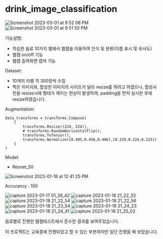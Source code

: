 # drink_image_classification
![Screenshot 2023-03-01 at 9 52 06 PM](https://user-images.githubusercontent.com/107936957/222144925-380c6050-b2f0-4817-91f0-dde6a1143e1f.png)
![Screenshot 2023-03-01 at 9 51 50 PM](https://user-images.githubusercontent.com/107936957/222144987-b9867cad-d040-4870-815f-41d574444113.png)

기능설명:
- 학습한 음료 10가지 웹에서 웹캠을 이용하여 인식 및 분류(이름 표시 및 유사도)
- 웹캠 on/off 기능
- 웹캠 출력화면 캡쳐 기능


Dataset:
- 10개의 라벨 각 300장씩 수집
- 찍은 이미지와, 합성한 이미지의 사이즈가 달라 resize를 하려고 하였으나, 
  합성사진을 resize시에 형태가 깨지는 현상이 발생하여, padding을 먼저 실시한 후에 resize하였습니다.

Augmentation:
```
data_transforms = transforms.Compose(
    [
        transforms.Resize((224, 224)),
        # transforms.RandomHorizontalFlip(),
        transforms.ToTensor(),
        transforms.Normalize([0.485,0.456,0.406],[0.229,0.224,0.225])
    ]
)
```


Model:
- Resnet_50

![Screenshot 2023-01-18 at 12 41 25 PM](https://user-images.githubusercontent.com/107936957/214236417-c520fcbb-4626-42c3-ac73-c192ab64d929.png)

Accurancy : 100


![capture 2023-01-17 01_36_42](https://user-images.githubusercontent.com/107936957/214236698-0a074051-a669-4800-8333-bf081d9cc18b.png)
![capture 2023-01-18 21_22_33](https://user-images.githubusercontent.com/107936957/214236705-3f287f40-533e-424c-a5a4-b0c8d8df0a38.png)
![capture 2023-01-18 21_22_54](https://user-images.githubusercontent.com/107936957/214236707-8fb663f5-74de-4fa4-9237-22b055b8d373.png)
![capture 2023-01-18 21_22_56](https://user-images.githubusercontent.com/107936957/214236709-1a317ed9-8e5f-4e0f-ac22-64d1ce8f3df1.png)
![capture 2023-01-18 21_23_54](https://user-images.githubusercontent.com/107936957/214236713-51c53fcd-4d64-44f2-853a-e0407b1b39fa.png)
![capture 2023-01-18 21_24_23](https://user-images.githubusercontent.com/107936957/214236716-110cce9c-c9ff-48ad-8cf2-e4c8292800c4.png)
![capture 2023-01-18 21_24_41](https://user-images.githubusercontent.com/107936957/214236721-938e71d9-9959-4423-8532-e5d6b98a3a15.png)
![capture 2023-01-18 21_25_02](https://user-images.githubusercontent.com/107936957/214236724-268330c7-1d9d-4097-b2bb-2446701e7004.png)

음료별로 진행한 웹캠테스트에서 준수한 결과를 보여주었습니다.

이 프로젝트는 교육중에 진행되었고 할 수 있는 부분까지만 일단 진행을 해 보았습니다.
